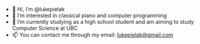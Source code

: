 - 👋 Hi, I’m @lukepielak
- 👀 I’m interested in classical piano and computer programming
- 🌱 I’m currently studying as a high school student and am aiming to study Computer Science at UBC
- 📫 You can contact me through my email: lukepielak@gmail.com

<!---
lukepielak/lukepielak is a ✨ special ✨ repository because its `README.md` (this file) appears on your GitHub profile.
You can click the Preview link to take a look at your changes.
--->

